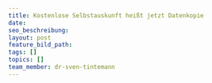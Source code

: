```yaml
---
title: Kostenlose Selbstauskunft heißt jetzt Datenkopie
date:
seo_beschreibung:
layout: post
feature_bild_path:
tags: []
topics: []
team_member: dr-sven-tintemann
---
```

